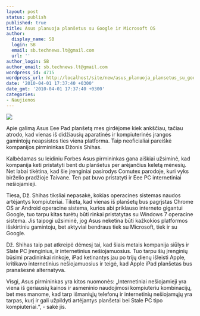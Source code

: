 ```yaml
---
layout: post
status: publish
published: true
title: Asus planuoja planšetus su Google ir Microsoft OS
author:
  display_name: SB
  login: SB
  email: sb.technews.lt@gmail.com
  url: ''
author_login: SB
author_email: sb.technews.lt@gmail.com
wordpress_id: 4715
wordpress_url: http://localhost/site/new/asus_planuoja_plansetus_su_google_ir_microsoft_operacinemis_sistemomis/
date: '2010-04-01 17:37:40 +0300'
date_gmt: '2010-04-01 17:37:40 +0300'
categories:
- Naujienos
---
```

<div class="imgright"><img src="http://www.part.lt/img/c310b65b13e09204df72036bc46099c1526.jpg"  /></div>
<p>Apie galimą Asus Eee Pad planšetą mes girdėjome kiek ankščiau, tačiau atrodo, kad vienas iš didžiausių aparatinės ir kompiuterinės įrangos gamintojų neapsistos ties viena platforma. Taip neoficialiai pareiškė kompanijos pirmininkas Džonis Shihas.</p>
<p>Kalbėdamas su leidiniu Forbes Asus pirmininkas gana aiškiai užsiminė, kad kompanija keti pristatyti bent du planšetus per arėjančius keletą mėnesių. Net labai tikėtina, kad šie įrenginiai pasirodys Comutex parodoje, kuri vyks birželio pradžioje Taivane. Ten pat buvo pristatyti ir Eee PC internetiniai nešiojamieji.</p>
<p>Tiesa, Dž. Shihas tiksliai nepasakė, kokias operacines sistemas naudos artėjantys kompiuteriai. Tikėta, kad vienas iš planšetų bus pagrįstas Chrome OS ar Android operacine sistema, kurios abi priklauso interneto gigantui Google, tuo tarpu kitas turėtų būti rinkai pristatytas su Windows 7 operacine sistema. Jis taipogi užsiminė, jog Asus neketina būti kažkokios platformos išskirtiniu gamintoju, bet aktyviai bendraus tiek su Microsoft, tiek ir su Google.</p>
<p>Dž. Shihas taip pat atkreipė dėmesį tai, kad šiais metais kompanija siūlys ir Slate PC įrenginius, ir internetinius nešiojamuosius. Tuo tarpu šių įrenginių būsimi pradininkai rinkoje, iPad ketinantys jau po trijų dienų išleisti Apple, kritikavo internetinius nešiojamuosius ir teigė, kad Apple iPad planšetas bus pranašesnė alternatyva.</p>
<p>Visgi, Asus pirmininkas yra kitos nuomonės: „Internetiniai nešiojamieji yra viena iš geriausių kainos ir asmeninio naudojimosi kompiuteriu kombinacijų, bet mes manome, kad tarp išmaniųjų telefonų ir internetinių nešiojamųjų yra tarpas, kurį ir gali užpildyti artėjantys planšetai bei Stale PC tipo kompiuteriai.“, - sakė jis.<br /></p>
